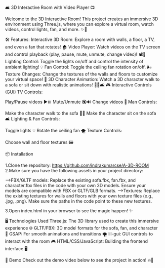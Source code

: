 🛋️ 3D Interactive Room with Video Player 📺

Welcome to the 3D Interactive Room! This project creates an immersive 3D environment using Three.js, where you can explore a virtual room, watch videos, control lights, fan, and more. ✨🌟

🛠️ Features:
Interactive 3D Room: Explore a room with walls, a floor, a TV, and even a fan that rotates! 🏠
Video Player: Watch videos on the TV screen and control playback (play, pause, mute, unmute, change video)! 📽️🎥
Lighting Control: Toggle the lights on/off and control the intensity of ambient lighting! 💡
Fan Control: Toggle the ceiling fan rotation on/off. 🌬️
Texture Changes: Change the textures of the walls and floors to customize your virtual space! 🎨
3D Character Animation: Watch a 3D character walk to a sofa or sit down with realistic animations! 🚶‍♂️🛋️
🎮 Interactive Controls (GUI)
TV Controls:

Play/Pause videos ▶️⏸️
Mute/Unmute 🔇🔊
Change videos 🔄
Man Controls:

Make the character walk to the sofa 🚶‍♂️
Make the character sit on the sofa 🛋️
Lighting & Fan Controls:

Toggle lights 💡
Rotate the ceiling fan 🌪️
Texture Controls:

Choose wall and floor textures 🖼️

📦 Installation

1.Clone the repository: https://github.com/indrakumarcse/A-3D-ROOM
2.Make sure you have the following assets in your project directory:

-->FBX/GLTF models: Replace the existing sofa.fbx, fan.fbx, and character.fbx files in the code with your own 3D models. Ensure your models are compatible with FBX or GLTF/GLB formats.
-->Textures: Replace the existing textures for walls and floors with your own texture files (e.g., .jpg, .png). Make sure the paths in the code point to these new textures.

3.Open index.html in your browser to see the magic happen! ✨

🖥️ Technologies Used
Three.js: The 3D library used to create this immersive experience 🌐
GLTF/FBX: 3D model formats for the sofa, fan, and character 🧸
GSAP: For smooth animations and transitions 🌪️
lil-gui: GUI controls to interact with the room 🎮
HTML/CSS/JavaScript: Building the frontend interface 🖥️

🎥 Demo
Check out the demo video below to see the project in action! 🔥👀
